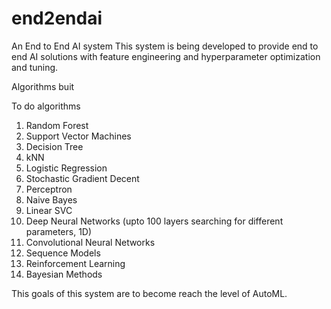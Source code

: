 # end2endai
An End to End AI system 
This system is being developed to provide end to end AI solutions with feature engineering and hyperparameter optimization and tuning.

Algorithms buit

To do algorithms

1. Random Forest
2. Support Vector Machines
3. Decision Tree
4. kNN
5. Logistic Regression
6. Stochastic Gradient Decent
7. Perceptron 
8. Naive Bayes
9. Linear SVC
10. Deep Neural Networks (upto 100 layers searching for different parameters, 1D)
11. Convolutional Neural Networks
12. Sequence Models 
13. Reinforcement Learning
14. Bayesian Methods

This goals of this system are to become reach the level of AutoML.
